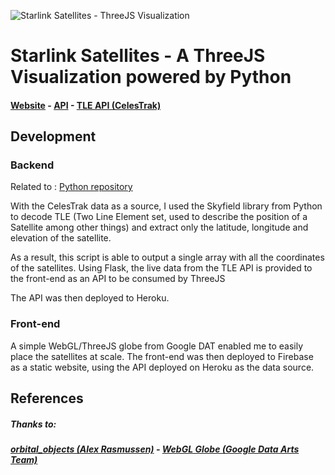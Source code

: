 ![Starlink Satellites - ThreeJS Visualization](https://i.imgur.com/QwQAD16.png)

# Starlink Satellites - A ThreeJS Visualization powered by Python

#### [Website](https://starlink-tracker-20c00.web.app "Website") - [API](https://dashboard.heroku.com/apps/starlink-tracker "API") - [TLE API (CelesTrak)](https://www.celestrak.com/NORAD/elements/starlink.txt "TLE API")
## Development

### Backend
Related to : [Python repository](https://github.com/NgyAnthony/skyfield_starlink "Python repository")

With the CelesTrak data as a source, I used the Skyfield library from Python to decode TLE (Two Line Element set, used to describe the position of a Satellite among other things) and extract only the latitude, longitude and elevation of the satellite.

As a result, this script is able to output a single array with all the coordinates of the satellites. Using Flask, the live data from the TLE API is provided to the front-end as an API to be consumed by ThreeJS

The API was then deployed to Heroku.

### Front-end
A simple WebGL/ThreeJS globe from Google DAT enabled me to easily place the satellites at scale.
The front-end was then deployed to Firebase as a static website, using the API deployed on Heroku as the data source.

## References
##### **Thanks to:**
##### [orbital_objects (Alex Rasmussen)](https://github.com/alexras/orbital_objects/ " orbital_objects (Alex Rasmussen)") - [WebGL Globe (Google Data Arts Team)](https://github.com/dataarts/webgl-globe "WebGL Globe (Google Data Arts Team)")
